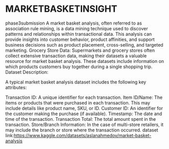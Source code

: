# MARKETBASKETINSIGHT
phase3submission
A market basket analysis, often referred to as association rule mining, is a data mining technique used to discover patterns and relationships within transactional data. This analysis can provide insights into customer behavior, product affinities, and support business decisions such as product placement, cross-selling, and targeted marketing.
Grocery Store Data: Supermarkets and grocery stores often collect extensive transaction data, making their datasets a valuable resource for market basket analysis. These datasets include information on which products customers buy together during a single shopping trip.
Dataset Description:

A typical market basket analysis dataset includes the following key attributes:

Transaction ID: A unique identifier for each transaction.
Item ID/Name: The items or products that were purchased in each transaction. This may include details like product name, SKU, or ID.
Customer ID: An identifier for the customer making the purchase (if available).
Timestamp: The date and time of the transaction.
Transaction Total: The total amount spent in the transaction.
Store/Branch Information: In the case of multi-store retailers, it may include the branch or store where the transaction occurred.
dataset link:https://www.kaggle.com/datasets/aslanahmedov/market-basket-analysis






